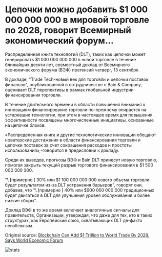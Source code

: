 # Цепочки можно добавить $1 000 000 000 000 в мировой торговле по 2028, говорит Всемирный экономический форум...

Распределенная книга технологий (DLT), таких как цепочки может генерировать $1 000 000 000 000 в новой торговле в течение ближайших десяти лет, совместный доклад от Всемирного экономического форума (ВЭФ) претензий четверг, 13 сентября.

В докладе, "Trade Tech-новый век для торговли и цепочки поставок финансов", опубликованной в сотрудничестве с Bain & Company, оценивает DLT перспективы в рамках глобальной индустрии финансирования торговли.

В течение длительного времени в области повышения внимания к инновациям финансирование торговли по-прежнему опирается на устаревшие технологии, при этом в настоящее время для повышения эффективности посвящены многочисленные инициативы, основанные на цепочке блоков.

«Распределенная книга и другие технологические инновации обещают новаторские достижения в области финансирования торговли и цепочки поставок за счет сокращения расходов и простоты использования»,-говорится в предисловии к докладу.

Среди их выводов, прогнозы ВЭФ и Bain DLT принесут новую торговлю, помогая закрыть текущий разрыв торгового финансирования в $1 500 000 000 000.

"\ [примерно \] 30% или $1 100 000 000 000 нового объема торговли будет результатом из-за DLT устранения барьеров", говорят они, добавив, что "\ [примерно \] 40% или $900 000 000 000 традиционных будет двигаться в DLT для улучшения уровня обслуживания и более низкие сборы".

Доклад ВЭФ в то же время включает аналогичные сигналы для правительств, Организации, утверждая, что даже для тех, кто в таких структурах, как Европейский союз, охватывающих DLT де-факто неизбежным.

Original source: [Blockchain Can Add $1 Trillion to World Trade By 2028, Says World Economic Forum](https://cointelegraph.com/news/blockchain-can-add-1-trillion-to-world-trade-by-2028-says-world-economic-forum)

![stats](https://c.statcounter.com/11760860/0/a89fa40b/1/ "stats")